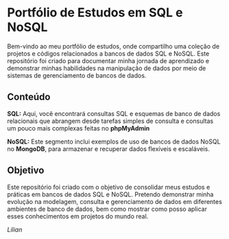 # Portfólio de Estudos em SQL e NoSQL 
Bem-vindo ao meu portfólio de estudos, onde compartilho uma coleção de projetos e códigos relacionados a bancos de dados SQL e NoSQL. Este repositório foi criado para documentar minha jornada de aprendizado e demonstrar minhas habilidades na manipulação de dados por meio de sistemas de gerenciamento de bancos de dados.

## Conteúdo 
**SQL:** Aqui, você encontrará consultas SQL e esquemas de banco de dados relacionais que abrangem desde tarefas simples de consulta e consultas um pouco mais complexas feitas no **phpMyAdmin**

**NoSQL:** Este segmento inclui exemplos de uso de bancos de dados NoSQL no **MongoDB**, para armazenar e recuperar dados flexíveis e escaláveis. 

## Objetivo 
Este repositório foi criado com o objetivo de consolidar meus estudos e práticas em bancos de dados SQL e NoSQL. Pretendo demonstrar minha evolução na modelagem, consulta e gerenciamento de dados em diferentes ambientes de banco de dados, bem como mostrar como posso aplicar esses conhecimentos em projetos do mundo real.

*Lilian*